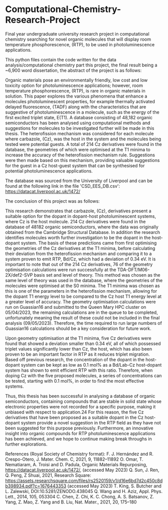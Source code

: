 # Computational-Chemistry-Research-Project
Final year undergraduate university research project in computational chemistry searching for novel organic molecules that will display room temperature phosphorescence, (RTP), to be used in photoluminescence applications.

This python files contain the code written for the data analysis/computational chemistry part this project, the final result being a ~6,900 word dissertation, the abstract of the project is as follows: 

Organic materials pose an environmentally friendly, low cost and low toxicity option for photoluminescence applications; however, room temperature phosphorescence, (RTP), is rare in organic materials in solution. This paper explores the various phenomena that enhance a molecules photoluminescent properties, for example thermally activated delayed fluorescence, (TADF) along with the characteristics that are suggestive of photoluminescence in a molecule, such as the energy of the first excited triplet state, E(T1). A database consisting of 48,182 organic semiconductors has been analysed using computational methods and suggestions for molecules to be investigated further will be made in this thesis. The heterofission mechanism was considered for each molecule where carbazole, (Cz), was the host in the system and the molecules being tested were potential guests. A total of 214 Cz derivatives were found in the database, the geometries of which were optimised at the T1 minima to increase the accuracy of the heterofission mechanism rule. Suggestions were then made based on this mechanism, providing valuable suggestions for the guest in a Cz host-guest system that can be synthesised for potential photoluminescence applications.

The database was sourced from the University of Liverpool and can be found at the following link in the file 'CSD_EES_DB.csv': https://datacat.liverpool.ac.uk/1472/ 

The conclusion of this project was as follows: 

This research demonstrates that carbazole, (Cz), derivatives present a suitable option for the dopant in dopant-host photoluminescent systems, where Cz is the host molecule. 214 Cz derivatives were found in the database of 48182 organic semiconductors, where the data was originally obtained from the Cambridge Structural Database. In addition the research identifies molecules worth further investigation to be the dopant in the host-dopant system. The basis of these predictions came from first optimising the geometries of the Cz derivatives at the T1 minima, before calculating their deviation from the heterofission mechanism and comparing it to a system proven to emit RTP, Bd/Cz, which had a deviation of 0.34 eV. It is important to note that out of the 214 Cz derivatives, 76 of the geometry optimisation calculations were run successfully at the TDA-DFT/M06-2X/def2-SVP basis set and level of theory. This method was chosen as the same level of theory was used in the database, where the geometries of the molecules were optimised at the S0 minima. The T1 minima was chosen as this is one of the parameters in the heterofission mechanism, allowing for the dopant T1 energy level to be compared to the Cz host T1 energy level at a greater level of accuracy. The geometry optimisation calculations were run on Guassian16 and submitted to the Queen Mary HPC cluster on 05/04/2023, the remaining calculations are in the queue to be completed, unfortunately meaning the result of these could not be included in the final analysis (09/05/2023). Therefore, the time required to run large numbers of Guassian16 calculations should be a key consideration for future work.

Upon geometry optimisation at the T1 minima, five Cz derivatives were found that showed a deviation smaller than 0.34 eV, all of which possessed triplet values significantly lower than Cz, the host, which has also been proven to be an important factor in RTP as it reduces triplet migration. Based off previous research, the concentration of the dopant in the host-dopant system can be kept as low as 0.1 mol% as a Bd/Lab-Cz host-dopant system has shown to emit efficient RTP with this ratio. Therefore, when doping Cz with the five proposed molecules, a series of concentrations can be tested, starting with 0.1 mol%, in order to find the most effective systems.

Thus, this thesis has been successful in analysing a database of organic semiconductors, containing compounds that are stable in solid state whose electronic properties were not recorded for a specific purpose, making it unbiased with respect to application.24 For this reason, the five Cz derivatives that have been proposed as a suitable dopant in the Cz host- dopant system provide a novel suggestion in the RTP field as they have not been suggested for this purpose previously. Furthermore, an innovative insight into organic compounds for RTP photoluminescence applications has been achieved, and we hope to continue making break throughs in further explorations.

References (Royal Society of Chemistry format):
F. J. Hernández and R. Crespo-Otero, J. Mater. Chem. C, 2021, 9, 11882–11892
O. Omar, T. Nematiaram, A. Troisi and D. Padula, Organic Materials Repurposing, https://datacat.liverpool.ac.uk/1472/, (accessed May 2023)
Q. Sun, J. Ren, Q. Peng, Z Shuai, 2021, Research Square: https://assets.researchsquare.com/files/rs2520159/v1/d16e6bd7d2c450c8db398934.pdf?c=1676443353 (accessed May 2023)
T. King, S. Butcher and L. Zalewski, DOI:10.5281/ZENODO.438045
Q. Wang and H. Aziz, Appl. Phys. Lett., 2014, 105, 053304
C. Chen, Z. Chi, K. C. Chong, A. S. Batsanov, Z. Yang, Z. Mao, Z. Yang and B. Liu, Nat. Mater., 2021, 20, 175–180









